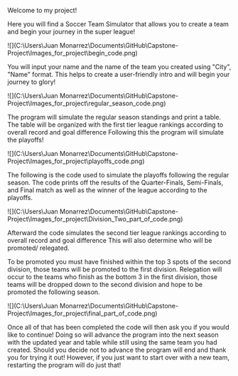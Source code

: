 Welcome to my project!

Here you will find a Soccer Team Simulator that allows you to create a team and begin your journey in the super league!

![](C:\Users\Juan Monarrez\Documents\GitHub\Capstone-Project\Images_for_project\begin_code.png)

You will input your name and the name of the team you created using "City", "Name" format.
This helps to create a user-friendly intro and will begin your journey to glory!

![](C:\Users\Juan Monarrez\Documents\GitHub\Capstone-Project\Images_for_project\regular_season_code.png)

The program will simulate the regular season standings and print a table.
The table will be organized with the first tier league rankings according to overall record and goal difference
Following this the program will simulate the playoffs!

![](C:\Users\Juan Monarrez\Documents\GitHub\Capstone-Project\Images_for_project\playoffs_code.png)

The following is the code used to simulate the playoffs following the regular season.
The code prints off the results of the Quarter-Finals, Semi-Finals, and Final match as well as the winner of the league
according to the playoffs.

![](C:\Users\Juan Monarrez\Documents\GitHub\Capstone-Project\Images_for_project\Division_Two_part_of_code.png)

Afterward the code simulates the second tier league rankings according to overall record and goal difference
This will also determine who will be promoted/ relegated.

To be promoted you must have finished within the top 3 spots of the second division, those teams will be promoted to
the first division.
Relegation will occur to the teams who finish as the bottom 3 in the first division, those teams will be dropped down to
the second division and hope to be promoted the following season.

![](C:\Users\Juan Monarrez\Documents\GitHub\Capstone-Project\Images_for_project\final_part_of_code.png)

Once all of that has been completed the code will then ask you if you would like to continue!
Doing so will advance the program into the next season with the updated year and table while still using the same team
you had created.
Should you decide not to advance the program will end and thank you for trying it out!
However, if you just want to start over with a new team, restarting the program will do just that!